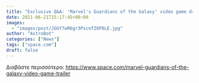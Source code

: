 ```yaml
---
title: "Exclusive Q&A: 'Marvel's Guardians of the Galaxy' video game drops new trailer"
date: 2021-06-21T15:17:45+00:00
images:
  - "images/post/JGUY7wR6gr3PscnfZ6P8LE.jpg"
author: "AstroBot"
categories: ["News"]
tags: ["space.com"]
draft: false
---
```




Διαβάστε περισσότερα: https://www.space.com/marvel-guardians-of-the-galaxy-video-game-trailer
